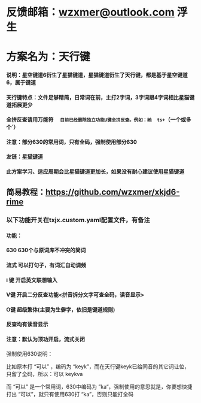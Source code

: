 # 反馈邮箱：wzxmer@outlook.com  浮生 

# 方案名为：天行键

#### 说明：星空键道6衍生了星猫键道，星猫键道衍生了天行键，都是基于星空键道6，属于键道

#### 天行键特点：文件足够精简，日常词在前，主打2字词，3字词跟4字词相比星猫键道拓展更少

#### 全拼反查请用万能符 `  目前已经删除独立功能U键全拼反查。例如：祂  ts+`（一个或多个`）

#### 注意：部分630的常用词，只有全码，强制使用部分630

#### 友链：[星猫键道](https://github.com/hugh7007/xmjd6-rere)

#### 此方案学习、适应周期会比星猫键道更加长，如果没有耐心建议使用星猫键道



## 简易教程：https://github.com/wzxmer/xkjd6-rime

### 					以下功能开关在txjx.custom.yaml配置文件，有备注

#### 功能：

#### 630			630个与原词库不冲突的简词

#### 			流式			可以打句子，有词汇自动调频

#### 			i 键			开启英文联想输入	

#### 			V键			开启二分反查功能<拼音拆分文字可查全码，读音显示>

#### 			O键			超级繁体(主要为生僻字，依旧是键道规则)

####      反查均有读音显示

#### 		注意：默认为顶功开启，流式关闭



强制使用630说明：

比如原本打 “可以” ，编码为 “keyk”，而在天行键keyk已给同音的其它词让位，只留了全码，所以：可以  keykva

而 “可以” 是一个常用词，630中编码为 ”ka“，强制使用的意思就是，你要想快捷打出 “可以”，就只有使用630打 “ka”，否则只能打全码
